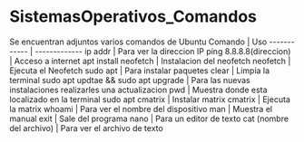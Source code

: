 # SistemasOperativos_Comandos
Se encuentran adjuntos varios comandos de Ubuntu 
Comando | Uso
------------ | -------------
ip addr | Para ver la direccion IP
ping 8.8.8.8(direccion) | Acceso a internet
apt install neofetch | Instalacion del neofetch
neofetch | Ejecuta el Neofetch
sudo apt | Para instalar paquetes
clear | Limpia la terminal
sudo apt updtae && sudo apt upgrade | Para las nuevas instalaciones realizarles una actualizacion
pwd | Muestra donde esta localizado en la terminal
sudo apt cmatrix | Instalar matrix
cmatrix | Ejecuta la matrix
whoami | Para ver el nombre del dispositivo
man | Muestra el manual
exit | Sale del programa
nano | Para un editor de texto
cat (nombre del archivo) | Para ver el archivo de texto
